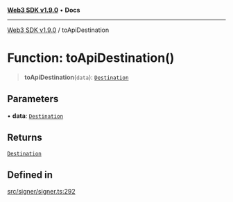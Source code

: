 [**Web3 SDK v1.9.0**](../README.md) • **Docs**

***

[Web3 SDK v1.9.0](../globals.md) / toApiDestination

# Function: toApiDestination()

> **toApiDestination**(`data`): [`Destination`](../namespaces/node/interfaces/Destination.md)

## Parameters

• **data**: [`Destination`](../interfaces/Destination.md)

## Returns

[`Destination`](../namespaces/node/interfaces/Destination.md)

## Defined in

[src/signer/signer.ts:292](https://github.com/Mystic-Nayy/alephium-web3/blob/ee41f5e0e7d7fb0b155fe62f05b2ac03772895ca/packages/web3/src/signer/signer.ts#L292)

